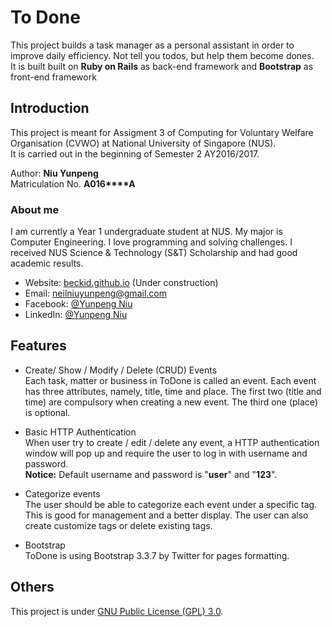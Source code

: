 # To Done
This project builds a task manager as a personal assistant in order to improve daily efficiency. Not tell you todos, but help them become dones.<br>
It is built built on __Ruby on Rails__ as back-end framework and __Bootstrap__ as front-end framework

## Introduction
This project is meant for Assigment 3 of Computing for Voluntary Welfare Organisation (CVWO) at National University of Singapore (NUS).<br>
It is carried out in the beginning of Semester 2 AY2016/2017.

Author: __Niu Yunpeng__<br>
Matriculation No. __A016****A__

### About me
I am currently a Year 1 undergraduate student at NUS. My major is Computer Engineering. I love programming and solving challenges. I received NUS Science & Technology (S&T) Scholarship and had good academic results.

- Website: [beckid.github.io](https://beckid.github.io/) (Under construction)
- Email: neilniuyunpeng@gmail.com
- Facebook: [@Yunpeng Niu](https://www.facebook.com/NeilNiuYunpeng)
- LinkedIn: [@Yunpeng Niu](https://www.linkedin.com/in/yunpeng-niu)

## Features
- Create/ Show / Modify / Delete (CRUD) Events <br>
Each task, matter or business in ToDone is called an event. Each event has three attributes, namely, title, time and place. The first two (title and time) are compulsory when creating a new event. The third one (place) is optional.<br>

- Basic HTTP Authentication <br>
When user try to create / edit / delete any event, a HTTP authentication window will pop up and require the user to log in with username and password.<br>
__Notice:__ Default username and password is "__user__" and "__123__".<br>

- Categorize events <br>
The user should be able to categorize each event under a specific tag. This is good for management and a better display. The user can also create customize tags or delete existing tags.<br>

- Bootstrap <br>
ToDone is using Bootstrap 3.3.7 by Twitter for pages formatting.


## Others
This project is under [GNU Public License (GPL) 3.0](http://www.gnu.org/licenses/gpl-3.0.en.html).